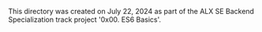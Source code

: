 This directory was created on July 22, 2024 as part of the ALX SE Backend Specialization track project '0x00. ES6 Basics'.